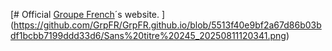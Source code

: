 [# Official [Groupe French](https://grpfr.github.io)´s website.
](https://github.com/GrpFR/GrpFR.github.io/blob/5513f40e9bf2a67d86b03bdf1bcbb7199ddd33d6/Sans%20titre%20245_20250811120341.png)
